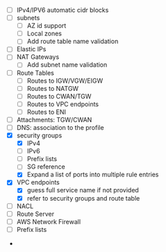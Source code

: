- [ ] IPv4/IPV6 automatic cidr blocks
- [ ] subnets
  - [ ] AZ id support
  - [ ] Local zones
  - [ ] Add route table name validation
- [ ] Elastic IPs
- [ ] NAT Gateways
  - [ ] Add subnet name validation
- [ ] Route Tables
  - [ ] Routes to IGW/VGW/EIGW
  - [ ] Routes to NATGW
  - [ ] Routes to CWAN/TGW
  - [ ] Routes to VPC endpoints
  - [ ] Routes to ENI
- [ ] Attachments: TGW/CWAN
- [ ] DNS: association to the profile
- [x] security groups
  - [x] IPv4
  - [ ] IPv6
  - [ ] Prefix lists
  - [ ] SG reference
  - [x] Expand a list of ports into multiple rule entries
- [x] VPC endpoints
  - [x] guess full service name if not provided
  - [x] refer to security groups and route table
- [ ] NACL
- [ ] Route Server
- [ ] AWS Network Firewall
- [ ] Prefix lists
- 